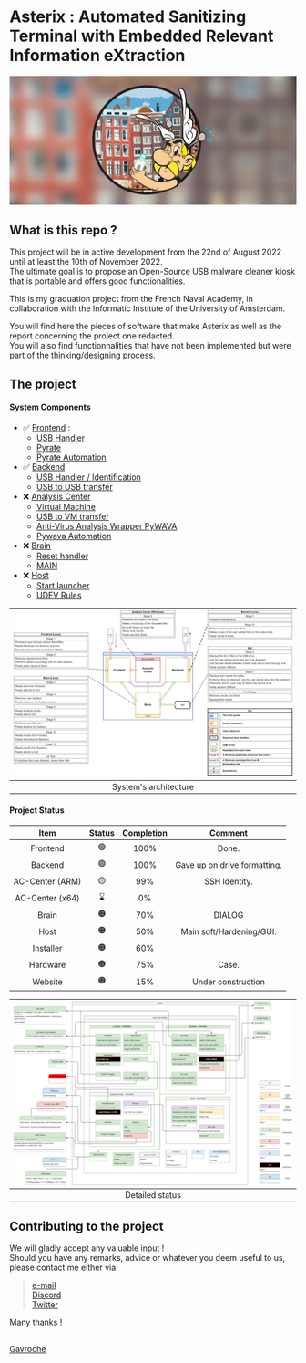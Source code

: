 # Asterix : Automated Sanitizing Terminal with Embedded Relevant Information eXtraction

![Asterix](Images/banner.png)

## What is this repo ?

This project will be in active development from the 22nd of August 2022 until at least the 10th of November 2022.  
The ultimate goal is to propose an Open-Source USB malware cleaner kiosk that is portable and offers good functionalities.

This is my graduation project from the French Naval Academy, in collaboration with the Informatic Institute of the University of Amsterdam.

You will find here the pieces of software that make Asterix as well as the report concerning the project one redacted.  
You will also find functionnalities that have not been implemented but were part of the thinking/designing process.

## The project



#### System Components

- ✅ [Frontend](Frontend) :
    - [USB Handler](Frontend/USBHandler)
    - [Pyrate](https://github.com/G4vr0ch3/PyRATE)
    - [Pyrate Automation](Frontend/PyrateAutomation/)
- ✅ [Backend](Backend)
    - [USB Handler / Identification](Backend/USBHandler)
    - [USB to USB transfer](#)
- ❌ [Analysis Center](AC-Center)
    - [Virtual Machine](#)
    - [USB to VM transfer](#)
    - [Anti-Virus Analysis Wrapper PyWAVA](https://github.com/G4vr0ch3/PyWAVA)
    - [Pywava Automation](AC-Center/PywavaAutomation/)
- ❌ [Brain](Brain)
    - [Reset handler](#)
    - [MAIN](#)
- ❌ [Host](Host)
    - [Start launcher](#)
    - [UDEV Rules](#)

| ![](Images/arch_and_op.png) |
| :-: |
| System's architecture |


#### Project Status

| Item | Status | Completion | Comment |
| :-: | :-: | :-: | :-: |
| Frontend | :green_circle: | 100% | Done. |
| Backend | :green_circle: | 100% | Gave up on drive formatting. |
| AC-Center (ARM) | :yellow_circle: | 99% | SSH Identity. |
| AC-Center (x64) | :hourglass: | 0% |  |
| Brain | :orange_circle: | 70% | DIALOG |
| Host | :orange_circle: | 50% | Main soft/Hardening/GUI. |
| Installer | :orange_circle: | 60% |  |
| Hardware | :orange_circle: | 75% | Case. |
| Website | :orange_circle: | 15% | Under construction |

| ![](Images/status.png) |
| :-: |
| Detailed status |

## Contributing to the project

We will gladly accept any valuable input !  
Should you have any remarks, advice or whatever you deem useful to us, please contact me either via:

> [e-mail](mailto:gavrochebackups@gmail.com)  
> [Discord](https://discordapp.com/users/Gavroche#2871)  
> [Twitter](https://twitter.com/Gvrch3)

Many thanks !

##

[Gavroche](https://github.com/G4vr0ch3)
